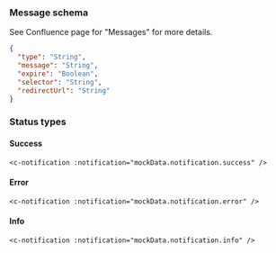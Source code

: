 ### Message schema

See Confluence page for "Messages" for more details.

````json
{
  "type": "String",
  "message": "String",
  "expire": "Boolean", 
  "selector": "String",
  "redirectUrl": "String"
}
````

### Status types

#### Success

```vue
<c-notification :notification="mockData.notification.success" />
```

#### Error

```vue
<c-notification :notification="mockData.notification.error" />
```

#### Info

```vue
<c-notification :notification="mockData.notification.info" />
```
